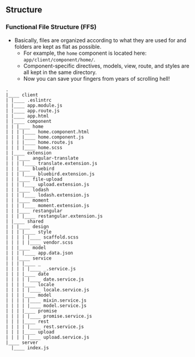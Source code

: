 ## Structure

### Functional File Structure (FFS)
- Basically, files are organized according to what they are used for and folders are kept as flat as possible.
	- For example, the `home` component is located here: `app/client/component/home/`.
	- Component-specific directives, models, view, route, and styles are all kept in the same directory.
	- Now you can save your fingers from years of scrolling hell!

```
.
|____ client
| |____ .eslintrc
| |____ app.module.js
| |____ app.route.js
| |____ app.html
| |____ component
| | |____ home
| | | |____ home.component.html
| | | |____ home.component.js
| | | |____ home.route.js
| | | |____ home.scss
| |____ extension
| | |____ angular-translate
| | | |____ translate.extension.js
| | |____ bluebird
| | | |____ bluebird.extension.js
| | |____ file-upload
| | | |____ upload.extension.js
| | |____ lodash
| | | |____ lodash.extension.js
| | |____ moment
| | | |____ moment.extension.js
| | |____ restangular
| | | |____ restangular.extension.js
| |____ shared
| | |____ design
| | | |____ style
| | | | |____ scaffold.scss
| | | | |____ vendor.scss
| | |____ model
| | | |____ app.data.json
| | |____ service
| | | |____ _
| | | | |____ _.service.js
| | | |____ date
| | | | |____ date.service.js
| | | |____ locale
| | | | |____ locale.service.js
| | | |____ model
| | | | |____ mixin.service.js
| | | | |____ model.service.js
| | | |____ promise
| | | | |____ promise.service.js
| | | |____ rest
| | | | |____ rest.service.js
| | | |____ upload
| | | | |____ upload.service.js
|____ server
  |____ index.js

```
